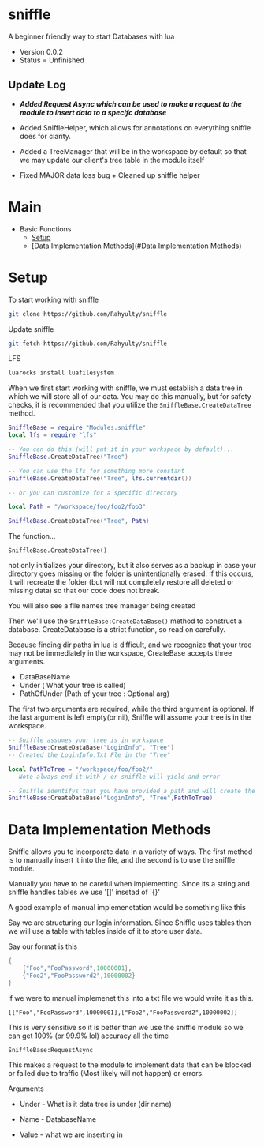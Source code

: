 # sniffle 
A beginner friendly way to start Databases with lua


- Version 0.0.2
- Status = Unfinished

## Update Log
- ***Added Request Async which can be used to make a request to the module to insert data to a specifc database***

- Added SniffleHelper, which allows for annotations on everything sniffle does for clarity.
- Added a TreeManager that will be in the workspace by default so that we may update our client's tree table in the module itself 

- Fixed MAJOR data loss bug + Cleaned up sniffle helper

# Main
- Basic Functions
    - [Setup](#Setup)
    - [Data Implementation Methods](#Data Implementation Methods)




# **Setup**

To start working with sniffle

```bash
git clone https://github.com/Rahyulty/sniffle
```

Update sniffle

```bash
git fetch https://github.com/Rahyulty/sniffle
```

LFS

```bash
luarocks install luafilesystem
```
When we first start working with sniffle, we must establish a data tree in which we will store all of our data. You may do this manually, but for safety checks, it is recommended that you utilize the ```SniffleBase.CreateDataTree``` method.



```lua
SniffleBase = require "Modules.sniffle"
local lfs = require "lfs"

-- You can do this (will put it in your workspace by default)...
SniffleBase.CreateDataTree("Tree")

-- You can use the lfs for something more constant
SniffleBase.CreateDataTree("Tree", lfs.currentdir())

-- or you can customize for a specific directory

local Path = "/workspace/foo/foo2/foo3"

SniffleBase.CreateDataTree("Tree", Path)
```

The function...
```
SniffleBase.CreateDataTree()
```

not only initializes your directory, but it also serves as a backup in case your directory goes missing or the folder is unintentionally erased. If this occurs, it will recreate the folder (but will not completely restore all deleted or missing data) so that our code does not break.

You will also see a file names tree manager being created 

Then we'll use the ```SniffleBase:CreateDataBase()``` method to construct a database. CreateDatabase is a strict function, so read on carefully.

Because finding dir paths in lua is difficult, and we recognize that your tree may not be immediately in the workspace, CreateBase accepts three arguments.
- DataBaseName
- Under ( What your tree is called)
- PathOfUnder (Path of your tree : Optional arg)

The first two arguments are required, while the third argument is optional. If the last argument is left empty(or nil), Sniffle will assume your tree is in the workspace.

```lua
-- Sniffle assumes your tree is in workspace 
SniffleBase:CreateDataBase("LoginInfo", "Tree")
-- Created the LoginInfo.Txt Fle in the "Tree"

local PathToTree = "/workspace/foo/foo2/"
-- Note always end it with / or sniffle will yield and error

-- Sniffle identifys that you have provided a path and will create the file in the dir given
SniffleBase:CreateDataBase("LoginInfo", "Tree",PathToTree)
```

# Data Implementation Methods

Sniffle allows you to incorporate data in a variety of ways. The first method is to manually insert it into the file, and the second is to use the sniffle module.


Manually you have to be careful when implementing. Since its a string and sniffle handles tables we use '[]' insetad of '{}' 

A good example of manual implemenetation would be something like this 

Say we are structuring our login information. Since Sniffle uses tables then we will use a table with tables inside of it to store user data.

Say our format is this 

```lua
{
    {"Foo","FooPassword",10000001},
    {"Foo2","FooPassword2",10000002}
}
```

if we were to manual implemenet this into a txt file we would write it as this.
```
[["Foo","FooPassword",10000001],["Foo2","FooPassword2",10000002]]
```

This is very sensitive so it is better than we use the sniffle module so we can get 100% (or 99.9% lol) accuracy all the time

```SniffleBase:RequestAsync```

This makes a request to the module to implement data that can be blocked or failed due to traffic (Most likely will not happen) or errors.

Arguments
- Under - What is it data tree is under (dir name)
 
 - Name - DatabaseName 

 - Value - what we are inserting in 

 
